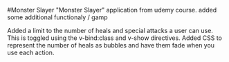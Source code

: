 #Monster Slayer 
"Monster Slayer" application from udemy course. added some additional functionaly / gamp

Added a limit to the number of heals and special attacks a user can use. This is toggled using the v-bind:class and v-show directives.
Added CSS to represent the number of heals as bubbles and have them fade when you use each action.
